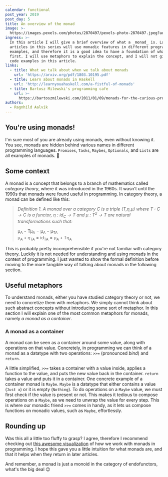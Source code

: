 ```yaml
---
calendar: functional
post_year: 2019
post_day: 5
title: An overview of the monad
image: >-
  https://images.pexels.com/photos/2870497/pexels-photo-2870497.jpeg?auto=compress&cs=tinysrgb&dpr=3&h=750&w=1260
ingress: >-
  In this article I will give a brief overview of what a _monad_ is. Later
  articles in this series will use monadic features in different programming
  examples, and therefore it is a good idea to have a foundation of what it is
  first. I will use metaphors to explain the concept, and I will not give any
  code examples in this article.
links:
  - title: What we talk about when we talk about monads
    url: 'https://arxiv.org/pdf/1803.10195.pdf'
  - title: Learn about monads in Haskell
    url: 'http://learnyouahaskell.com/a-fistful-of-monads'
  - title: Bartosz Milewski's programming cafe
    url: >-
      https://bartoszmilewski.com/2011/01/09/monads-for-the-curious-programmer-part-1/
authors:
  - Ragnhild Aalvik
---
```

## You're using monads!

I'm sure most of you are already using monads, even without knowing it. You see, monads are hidden behind various names in different programming languages. `Promises`, `Tasks`, `Maybes`, `Optionals`, and `Lists` are all examples of monads. :exploding_head:

## Some context

A monad is a concept that belongs to a branch of mathematics called _category theory_, where it was introduced in the 1960s. It wasn't until the 1990s that monads were found useful in programming. In category theory, a monad can be defined like this:

> _Definition 1. A monad over a category C is a triple (T,η,µ) where T : C → C is a functor, η : id<sub>C</sub> → T and µ : T<sup>2</sup> → T are natural transformations such that:_
>
> µ<sub>A</sub> ◦ Tµ<sub>A</sub> = µ<sub>A</sub> ◦ µ<sub>TA</sub>\
> µ<sub>A</sub> ◦ η<sub>TA</sub> = id<sub>TA</sub> = µ<sub>A</sub> ◦ Tη<sub>A</sub>

This is probably pretty incomprehensible if you're not familiar with category theory. Luckily it is not needed for understanding and using monads in the context of programming. I just wanted to show the formal definition before moving to the more tangible way of talking about monads in the following section.

## Useful metaphors

To understand monads, either you have studied category theory or not, we need to concretize them with metaphors. We simply cannot think about such abstract concepts without introducing some sort of metaphor. In this section I will explain one of the most common metaphors for monads, namely _a monad as a container_.

### A monad as a container

A monad can be seen as a container around some value, along with operations on that value. Concretely, in programming we can think of a monad as a datatype with two operations: `>>=` (pronounced _bind_) and `return`.

A little simplified, `>>=` takes a container with a value inside, applies a function to the value, and puts the new value back in the container. `return` takes a value and puts it in a container. One concrete example of a container monad is `Maybe`. `Maybe` is a datatype that either contains a value (`Just x`) or it is empty (`Nothing`). To do operations on a `Maybe` value, we must first check if the value is present or not. This makes it tedious to compose operations on a `Maybe`, as we need to unwrap the value for every step. This is where our monadic friend `>>=` comes in handy, as it lets us compose functions on monadic values, such as `Maybe`, effortlessly.

## Rounding up

Was this all a little too fluffy to grasp? I agree, therefore I recommend checking out [this awesome visualization](http://adit.io/posts/2013-04-17-functors,_applicatives,_and_monads_in_pictures.html "Monads in pictures") of how we work with monads in programming. I hope this gave you a little intuition for what monads are, and that it helps when they return in later articles.

And remember, a monad is just a monoid in the category of endofunctors, what's the big deal 😉
